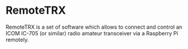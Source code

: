 # RemoteTRX
RemoteTRX is a set of software which allows to connect and control an ICOM IC-705 (or similar) radio amateur transceiver via a Raspberry Pi remotely.
